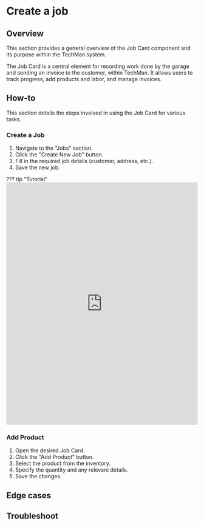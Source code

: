 # Create a job

## Overview

This section provides a general overview of the Job Card component and its purpose within the TechMan system.

The Job Card is a central element for recording work done by the garage and sending an invoice to the customer, within TechMan. It allows users to track progress, add products and labor, and manage invoices.

## How-to

This section details the steps involved in using the Job Card for various tasks.

### Create a Job

1.  Navigate to the "Jobs" section.
2.  Click the "Create New Job" button.
3.  Fill in the required job details (customer, address, etc.).
4.  Save the new job.

??? tip "Tutorial"
    <iframe src="https://scribehow.com/embed/Creating_a_New_Job_Entry__2icJ1Qz0QU6FZF623sJwvQ?as=video" width="100%" height="640" allowfullscreen frameborder="0"></iframe>

### Add Product

1.  Open the desired Job Card.
2.  Click the "Add Product" button.
3.  Select the product from the inventory.
4.  Specify the quantity and any relevant details.
5.  Save the changes.

## Edge cases

## Troubleshoot

